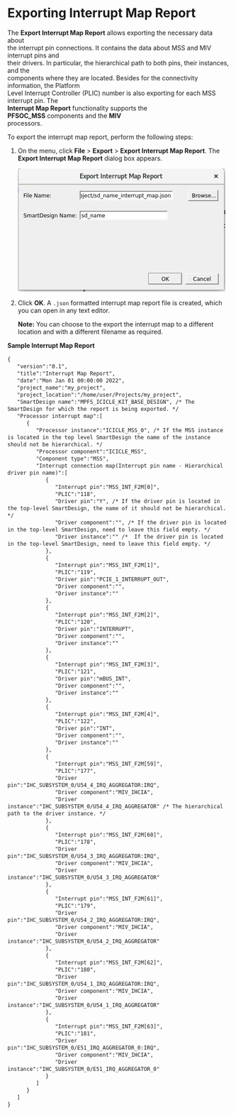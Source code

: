 # Exporting Interrupt Map Report

The **Export Interrupt Map Report** allows exporting the necessary data about<br /> the interrupt pin connections. It contains the data about MSS and MIV interrupt pins and<br /> their drivers. In particular, the hierarchical path to both pins, their instances, and the<br /> components where they are located. Besides for the connectivity information, the Platform<br /> Level Interrupt Controller \(PLIC\) number is also exporting for each MSS interrupt pin. The<br /> **Interrupt Map Report** functionality supports the<br /> **PFSOC\_MSS** components and the **MIV**<br /> processors.

To export the interrupt map report, perform the following steps:

1.  On the menu, click **File** &gt; **Export** &gt; **Export Interrupt Map Report**. The **Export Interrupt Map Report** dialog box appears.



    ![???](GUID-7FEE20EB-A3AC-427D-82E5-FF01A2CED3F0-low.png)

2.  Click **OK**. A `.json` formatted interrupt map report file is created, which you can open in any text editor.

    **Note:** You can choose to the export the interrupt map to a different location and with a different filename as required.


**Sample Interrupt Map Report**

``` {#CODEBLOCK_UJ1_RQP_PWB}
{
   "version":"0.1",
   "title":"Interrupt Map Report",
   "date":"Mon Jan 01 00:00:00 2022",
   "project_name":"my_project",
   "project_location":"/home/user/Projects/my_project",
   "SmartDesign name":"MPFS_ICICLE_KIT_BASE_DESIGN", /* The SmartDesign for which the report is being exported. */
   "Processor interrupt map":[
      {
         "Processor instance":"ICICLE_MSS_0", /* If the MSS instance is located in the top level SmartDesign the name of the instance should not be hierarchical. */
         "Processor component":"ICICLE_MSS",
         "Component type":"MSS",
         "Interrupt connection map(Interrupt pin name - Hierarchical driver pin name)":[
            {
               "Interrupt pin":"MSS_INT_F2M[0]",
               "PLIC":"118",
               "Driver pin":"Y", /* If the driver pin is located in the top-level SmartDesign, the name of it should not be hierarchical. */
               "Driver component":"", /* If the driver pin is located in the top-level SmartDesign, need to leave this field empty. */
               "Driver instance":"" /*  If the driver pin is located in the top-level SmartDesign, need to leave this field empty. */
            },
            {
               "Interrupt pin":"MSS_INT_F2M[1]",
               "PLIC":"119",
               "Driver pin":"PCIE_1_INTERRUPT_OUT",
               "Driver component":"",
               "Driver instance":""
            },
            {
               "Interrupt pin":"MSS_INT_F2M[2]",
               "PLIC":"120",
               "Driver pin":"INTERRUPT",
               "Driver component":"",
               "Driver instance":""
            },
            {
               "Interrupt pin":"MSS_INT_F2M[3]",
               "PLIC":"121",
               "Driver pin":"mBUS_INT",
               "Driver component":"",
               "Driver instance":""
            },
            {
               "Interrupt pin":"MSS_INT_F2M[4]",
               "PLIC":"122",
               "Driver pin":"INT",
               "Driver component":"",
               "Driver instance":""
            },
            {
               "Interrupt pin":"MSS_INT_F2M[59]",
               "PLIC":"177",
               "Driver pin":"IHC_SUBSYSTEM_0/U54_4_IRQ_AGGREGATOR:IRQ",
               "Driver component":"MIV_IHCIA",
               "Driver instance":"IHC_SUBSYSTEM_0/U54_4_IRQ_AGGREGATOR" /* The hierarchical path to the driver instance. */
            },
            {
               "Interrupt pin":"MSS_INT_F2M[60]",
               "PLIC":"178",
               "Driver pin":"IHC_SUBSYSTEM_0/U54_3_IRQ_AGGREGATOR:IRQ",
               "Driver component":"MIV_IHCIA",
               "Driver instance":"IHC_SUBSYSTEM_0/U54_3_IRQ_AGGREGATOR"
            },
            {
               "Interrupt pin":"MSS_INT_F2M[61]",
               "PLIC":"179",
               "Driver pin":"IHC_SUBSYSTEM_0/U54_2_IRQ_AGGREGATOR:IRQ",
               "Driver component":"MIV_IHCIA",
               "Driver instance":"IHC_SUBSYSTEM_0/U54_2_IRQ_AGGREGATOR"
            },
            {
               "Interrupt pin":"MSS_INT_F2M[62]",
               "PLIC":"180",
               "Driver pin":"IHC_SUBSYSTEM_0/U54_1_IRQ_AGGREGATOR:IRQ",
               "Driver component":"MIV_IHCIA",
               "Driver instance":"IHC_SUBSYSTEM_0/U54_1_IRQ_AGGREGATOR"
            },
            {
               "Interrupt pin":"MSS_INT_F2M[63]",
               "PLIC":"181",
               "Driver pin":"IHC_SUBSYSTEM_0/E51_IRQ_AGGREGATOR_0:IRQ",
               "Driver component":"MIV_IHCIA",
               "Driver instance":"IHC_SUBSYSTEM_0/E51_IRQ_AGGREGATOR_0"
            }
         ]
      }
   ]
}
```

